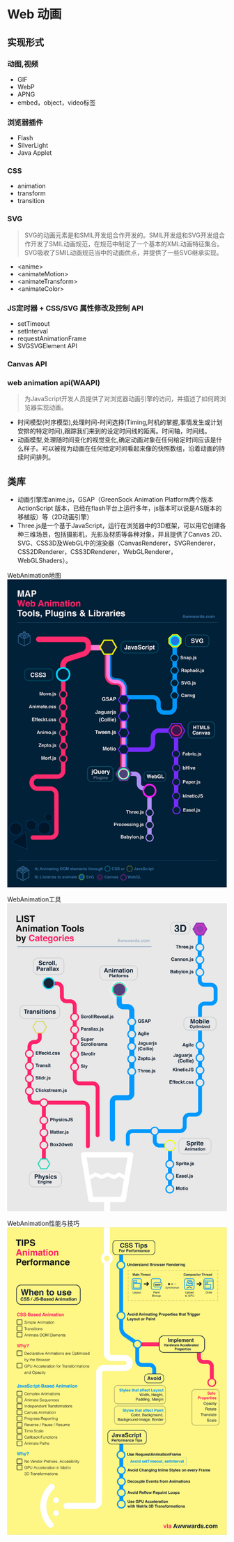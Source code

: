 # Web 动画

## 实现形式

### 动图,视频
- GIF
- WebP
- APNG
- embed，object，video标签

### 浏览器插件
- Flash
- SilverLight
- Java Applet

### CSS
- animation
- transform
- transition

### SVG
> SVG的动画元素是和SMIL开发组合作开发的。SMIL开发组和SVG开发组合作开发了SMIL动画规范，在规范中制定了一个基本的XML动画特征集合。SVG吸收了SMIL动画规范当中的动画优点，并提供了一些SVG继承实现。
- \<anime>
- \<animateMotion>
- \<animateTransform>
- \<animateColor>

### JS定时器 + CSS/SVG 属性修改及控制 API
- setTimeout
- setInterval
- requestAnimationFrame
- SVGSVGElement API

### Canvas API


### web animation api(WAAPI)
> 为JavaScript开发人员提供了对浏览器动画引擎的访问，并描述了如何跨浏览器实现动画。
- 时间模型(时序模型),处理时间-时间选择(Timing,时机的掌握,事情发生或计划安排的特定时间),跟踪我们来到的设定时间线的距离。时间轴，时间线。
- 动画模型,处理随时间变化的视觉变化,确定动画对象在任何给定时间应该是什么样子。可以被视为动画在任何给定时间看起来像的快照数组，沿着动画的持续时间排列。

## 类库
- 动画引擎库anime.js，GSAP（GreenSock Animation Platform两个版本ActionScript 版本，已经在flash平台上运行多年，js版本可以说是AS版本的移植版）等（2D动画引擎）
- Three.js是一个基于JavaScript，运行在浏览器中的3D框架，可以用它创建各种三维场景，包括摄影机，光影及材质等各种对象，并且提供了Canvas 2D、SVG、CSS3D及WebGL中的渲染器（CanvasRenderer，SVGRenderer，CSS2DRenderer，CSS3DRenderer，WebGLRenderer，WebGLShaders）。

WebAnimation地图
![WebAnimation地图](./WebAnimation地图.jpg)

WebAnimation工具
![WebAnimation工具](./WebAnimation工具.jpg)

WebAnimation性能与技巧
![WebAnimation性能与技巧](./WebAnimation性能与技巧.jpg)


